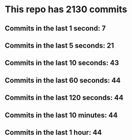 # This repo has 2130 commits

## Commits in the last 1 second: 7
## Commits in the last 5 seconds: 21
## Commits in the last 10 seconds: 43
## Commits in the last 60 seconds: 44
## Commits in the last 120 seconds: 44
## Commits in the last 10 minutes: 44
## Commits in the last 1 hour: 44
